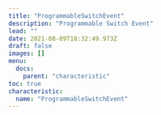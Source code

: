 ```yaml
---
title: "ProgrammableSwitchEvent"
description: "Programmable Switch Event"
lead: ""
date: 2021-08-09T18:32:49.973Z
draft: false
images: []
menu:
  docs:
    parent: "characteristic"
toc: true
characteristic:
  name: "ProgrammableSwitchEvent"
---
```

